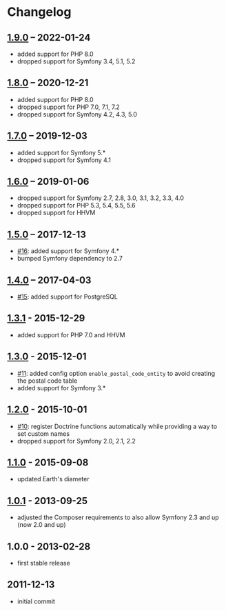 # Changelog

## [1.9.0] – 2022-01-24

- added support for PHP 8.0
- dropped support for Symfony 3.4, 5.1, 5.2

[1.9.0]: https://github.com/craue/CraueGeoBundle/compare/1.8.0...1.9.0

## [1.8.0] – 2020-12-21

- added support for PHP 8.0
- dropped support for PHP 7.0, 7.1, 7.2
- dropped support for Symfony 4.2, 4.3, 5.0

[1.8.0]: https://github.com/craue/CraueGeoBundle/compare/1.7.0...1.8.0

## [1.7.0] – 2019-12-03

- added support for Symfony 5.*
- dropped support for Symfony 4.1

[1.7.0]: https://github.com/craue/CraueGeoBundle/compare/1.6.0...1.7.0

## [1.6.0] – 2019-01-06

- dropped support for Symfony 2.7, 2.8, 3.0, 3.1, 3.2, 3.3, 4.0
- dropped support for PHP 5.3, 5.4, 5.5, 5.6
- dropped support for HHVM

[1.6.0]: https://github.com/craue/CraueGeoBundle/compare/1.5.0...1.6.0

## [1.5.0] – 2017-12-13

- [#16]: added support for Symfony 4.*
- bumped Symfony dependency to 2.7

[#16]: https://github.com/craue/CraueGeoBundle/issues/16
[1.5.0]: https://github.com/craue/CraueGeoBundle/compare/1.4.0...1.5.0

## [1.4.0] – 2017-04-03

- [#15]: added support for PostgreSQL 

[#15]: https://github.com/craue/CraueGeoBundle/issues/15
[1.4.0]: https://github.com/craue/CraueGeoBundle/compare/1.3.1...1.4.0

## [1.3.1] - 2015-12-29

- added support for PHP 7.0 and HHVM

[1.3.1]: https://github.com/craue/CraueGeoBundle/compare/1.3.0...1.3.1

## [1.3.0] - 2015-12-01

- [#11]: added config option `enable_postal_code_entity` to avoid creating the postal code table
- added support for Symfony 3.*

[#11]: https://github.com/craue/CraueGeoBundle/issues/11
[1.3.0]: https://github.com/craue/CraueGeoBundle/compare/1.2.0...1.3.0

## [1.2.0] - 2015-10-01

- [#10]: register Doctrine functions automatically while providing a way to set custom names
- dropped support for Symfony 2.0, 2.1, 2.2

[#10]: https://github.com/craue/CraueGeoBundle/issues/10
[1.2.0]: https://github.com/craue/CraueGeoBundle/compare/1.1.0...1.2.0

## [1.1.0] - 2015-09-08

- updated Earth's diameter

[1.1.0]: https://github.com/craue/CraueGeoBundle/compare/1.0.1...1.1.0

## [1.0.1] - 2013-09-25

- adjusted the Composer requirements to also allow Symfony 2.3 and up (now 2.0 and up)

[1.0.1]: https://github.com/craue/CraueGeoBundle/compare/1.0.0...1.0.1

## 1.0.0 - 2013-02-28

- first stable release

## 2011-12-13

- initial commit

